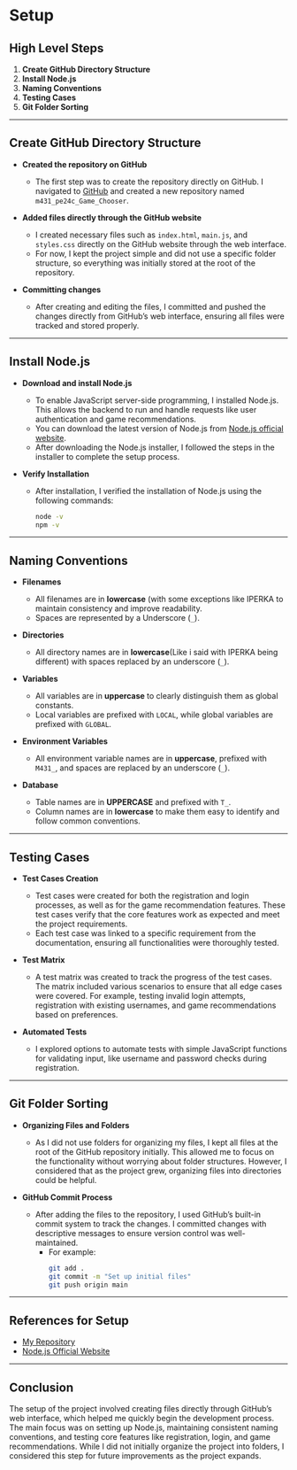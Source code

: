 # Setup

## High Level Steps
1. **Create GitHub Directory Structure**
2. **Install Node.js**
3. **Naming Conventions**
4. **Testing Cases**
5. **Git Folder Sorting**

---

## Create GitHub Directory Structure
* **Created the repository on GitHub**
  * The first step was to create the repository directly on GitHub. I navigated to [GitHub](https://github.com) and created a new repository named `m431_pe24c_Game_Chooser`.

* **Added files directly through the GitHub website**
  * I created necessary files such as `index.html`, `main.js`, and `styles.css` directly on the GitHub website through the web interface.
  * For now, I kept the project simple and did not use a specific folder structure, so everything was initially stored at the root of the repository.

* **Committing changes**
  * After creating and editing the files, I committed and pushed the changes directly from GitHub’s web interface, ensuring all files were tracked and stored properly.

---

## Install Node.js
* **Download and install Node.js**
  * To enable JavaScript server-side programming, I installed Node.js. This allows the backend to run and handle requests like user authentication and game recommendations.
  * You can download the latest version of Node.js from [Node.js official website](https://nodejs.org/).
  * After downloading the Node.js installer, I followed the steps in the installer to complete the setup process.

* **Verify Installation**
  * After installation, I verified the installation of Node.js using the following commands:
    ```bash
    node -v
    npm -v
    ```

---

## Naming Conventions
* **Filenames**
  * All filenames are in **lowercase** (with some exceptions like IPERKA to maintain consistency and improve readability.
  * Spaces are represented by a Underscore (`_`).
  
* **Directories**
  * All directory names are in **lowercase**(Like i said with IPERKA being different) with spaces replaced by an underscore (`_`).
  
* **Variables**
  * All variables are in **uppercase** to clearly distinguish them as global constants.
  * Local variables are prefixed with `LOCAL`, while global variables are prefixed with `GLOBAL`.

* **Environment Variables**
  * All environment variable names are in **uppercase**, prefixed with `M431_`, and spaces are replaced by an underscore (`_`).

* **Database**
  * Table names are in **UPPERCASE** and prefixed with `T_`.
  * Column names are in **lowercase** to make them easy to identify and follow common conventions.

---

## Testing Cases
* **Test Cases Creation**
  * Test cases were created for both the registration and login processes, as well as for the game recommendation features. These test cases verify that the core features work as expected and meet the project requirements.
  * Each test case was linked to a specific requirement from the documentation, ensuring all functionalities were thoroughly tested.

* **Test Matrix**
  * A test matrix was created to track the progress of the test cases. The matrix included various scenarios to ensure that all edge cases were covered. For example, testing invalid login attempts, registration with existing usernames, and game recommendations based on preferences.

* **Automated Tests**
  * I explored options to automate tests with simple JavaScript functions for validating input, like username and password checks during registration.

---

## Git Folder Sorting
* **Organizing Files and Folders**
  * As I did not use folders for organizing my files, I kept all files at the root of the GitHub repository initially. This allowed me to focus on the functionality without worrying about folder structures. However, I considered that as the project grew, organizing files into directories could be helpful.

* **GitHub Commit Process**
  * After adding the files to the repository, I used GitHub’s built-in commit system to track the changes. I committed changes with descriptive messages to ensure version control was well-maintained.
    - For example: 
      ```bash
      git add .
      git commit -m "Set up initial files"
      git push origin main
      ```

---

## References for Setup
- [My Repository](https://github.com/Afonso8808/m431_pe24c_Game_Chooser/tree/main/resources/Download)
- [Node.js Official Website](https://nodejs.org/)

---

## Conclusion
The setup of the project involved creating files directly through GitHub’s web interface, which helped me quickly begin the development process. The main focus was on setting up Node.js, maintaining consistent naming conventions, and testing core features like registration, login, and game recommendations. While I did not initially organize the project into folders, I considered this step for future improvements as the project expands.
